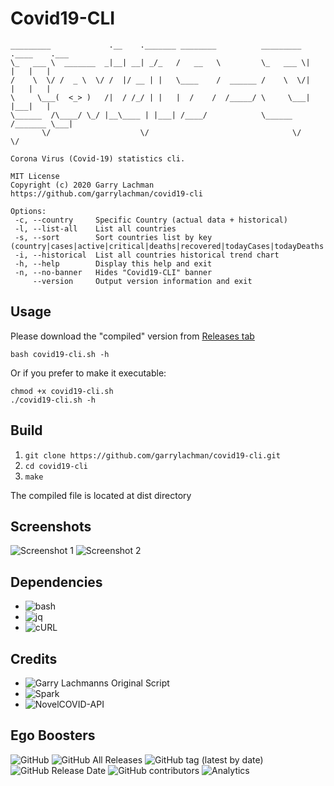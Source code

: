 # Covid19-CLI

 ```
 _________             .__    ._______ ________          _________ .____    .___ 
\_   ___ \  _______  _|__| __| _/_   /   __   \         \_   ___ \|    |   |   |
/    \  \/ /  _ \  \/ /  |/ __ | |   \____    /  ______ /    \  \/|    |   |   |
\     \___(  <_> )   /|  / /_/ | |   |  /    /  /_____/ \     \___|    |___|   |
 \______  /\____/ \_/ |__\____ | |___| /____/            \______  /_______ \___|
        \/                    \/                                \/        \/        
        
 Corona Virus (Covid-19) statistics cli.

 MIT License
 Copyright (c) 2020 Garry Lachman
 https://github.com/garrylachman/covid19-cli

 Options:
  -c, --country     Specific Country (actual data + historical)
  -l, --list-all    List all countries
  -s, --sort        Sort countries list by key (country|cases|active|critical|deaths|recovered|todayCases|todayDeaths|casesPerOneMillion)
  -i, --historical  List all countries historical trend chart
  -h, --help        Display this help and exit
  -n, --no-banner   Hides "Covid19-CLI" banner
      --version     Output version information and exit
```

## Usage

Please download the "compiled" version from [Releases tab](https://github.com/garrylachman/covid19-cli/releases)

```shell
bash covid19-cli.sh -h
```

Or if you prefer to make it executable:

```shell
chmod +x covid19-cli.sh
./covid19-cli.sh -h
```

## Build

1. `git clone https://github.com/garrylachman/covid19-cli.git`
2. `cd covid19-cli`
3. `make`

The compiled file is located at dist directory

## Screenshots

![Screenshot 1](https://i.imgur.com/RuECDg9.gif)
![Screenshot 2](https://i.imgur.com/osrONDc.gif)

## Dependencies

* ![bash](https://www.gnu.org/software/bash/)
* ![jq](https://stedolan.github.io/jq/)
* ![cURL](https://github.com/curl/curl)

## Credits

* ![Garry Lachmanns Original Script](https://github.com/garrylachman/covid19-cli)
* ![Spark](https://github.com/holman/spark)
* ![NovelCOVID-API](https://github.com/novelcovid/api)

## Ego Boosters

![GitHub](https://img.shields.io/github/license/garrylachman/covid19-cli?style=flat-square)
![GitHub All Releases](https://img.shields.io/github/downloads/garrylachman/covid19-cli/total?style=flat-square)
![GitHub tag (latest by date)](https://img.shields.io/github/v/tag/garrylachman/covid19-cli?style=flat-square)
![GitHub Release Date](https://img.shields.io/github/release-date/garrylachman/covid19-cli?style=flat-square)
![GitHub contributors](https://img.shields.io/github/contributors/garrylachman/covid19-cli?style=flat-square)
![Analytics](https://gabeacon.irvinlim.com/UA-161573879-1/github/readme?flat-gif&useReferer)
